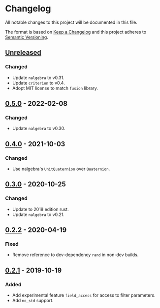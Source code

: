 # Changelog

All notable changes to this project will be documented in this file.

The format is based on [Keep a Changelog](https://keepachangelog.com/)
and this project adheres to [Semantic Versioning](https://semver.org/).

## [Unreleased]

### Changed
- Update `nalgebra` to v0.31.
- Update `criterion` to v0.4.
- Adopt MIT license to match `fusion` library.

## [0.5.0] - 2022-02-08

### Changed
- Update `nalgebra` to v0.30.

## [0.4.0] - 2021-10-03

### Changed
- Use nalgebra's `UnitQuaternion` over `Quaternion`.

## [0.3.0] - 2020-10-25

### Changed
- Update to 2018 edition rust.
- Update `nalgebra` to v0.21.

## [0.2.2] - 2020-04-19

### Fixed
- Remove reference to dev-dependency `rand` in non-dev builds.

## [0.2.1] - 2019-10-19

### Added
- Add experimental feature `field_access` for access to filter parameters.
- Add `no_std` support.

[Unreleased]: https://github.com/jmagnuson/ahrs-rs/compare/v0.5.0...master
[0.5.0]: https://github.com/jmagnuson/ahrs-rs/compare/v0.4.0...v0.5.0
[0.4.0]: https://github.com/jmagnuson/ahrs-rs/compare/v0.3.0...v0.4.0
[0.3.0]: https://github.com/jmagnuson/ahrs-rs/compare/v0.2.2...v0.3.0
[0.2.2]: https://github.com/jmagnuson/ahrs-rs/compare/v0.2.1...v0.2.2
[0.2.1]: https://github.com/jmagnuson/ahrs-rs/compare/v0.2.0...v0.2.1
